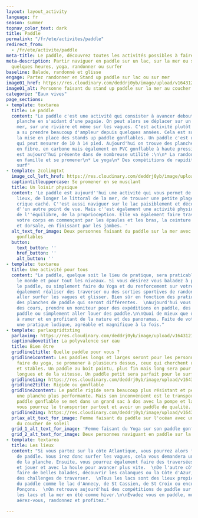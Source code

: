 ```yaml
---
layout: layout_activity
language: fr
season: summer
topnav_color_text: dark
title: Paddle
permalink: "/fr/ete/activites/paddle"
redirect_from:
  - /fr/ete/activite/paddle
meta-title: Le paddle, découvrez toutes les activités possibles à faire sur l'eau
meta-description: Partir naviguer en paddle sur un lac, sur la mer ou sur l'océan pour
  quelques heures, yoga, randonner ou surfer
baseline: Balade, randonné et glisse
engage: Partez randonner en Stand up paddle sur lac ou sur mer
image01_href: https://res.cloudinary.com/deddrj0yb/image/upload/v1643121216/website/summer/damir-spanic-yG_kRzUtajU-unsplash_bgrwuc.jpg
image01_alt: Personne faisant du stand up paddle sur la mer au coucher de soleil
categorie: "Eaux vives"
page_sections:
- template: textarea
  title: Le paddle
  content: "Le paddle c'est une activité qui consister à avancer debout sur un grande
    planche en s'aidant d'une pagaie. On peut alors se déplacer sur un lac, sur la
    mer, sur une rivière et même sur les vagues. C'est activité plutôt récente qui
    a su prendre beaucoup d'ampleur depuis quelques années. Cela est surtout dû à
    la mise en place des stands up paddle gonflables. Un paddle c'est une longue planche
    qui peut mesurer de 10 à 14 pied. Aujourd'hui on trouve des planches en époxy,
    en fibre, en carbone mais également en PVC gonflable à haute pression. Cette activité
    est aujourd'hui présente dans de nombreuse utilité :\n\n* La randonnée\n* S'amuser
    en famille et se promener\n* Le yoga\n* Des compétitions de rapidité \n* Le paddle
    surf"
- template: 2colimgtxt
  image_col_left_href: https://res.cloudinary.com/deddrj0yb/image/upload/v1643121215/website/summer/hanif-mahmad-CbMLzxrvwcg-unsplash_ugwttz.jpg
  captiontitleuppercase: Se promener en se musclant
  title: Un loisir physique
  content: 'Le paddle est aujourd''hui une activité qui vous permet de découvrir des
    lieux, de longer le littoral de la mer, de trouver une petite plage, une petite
    crique caché. C''est aussi naviguer sur le lac paisiblement et découvrir des paysages
    d''un autre point de vue. Mais c''est également une activité physique qui demande
    de l''équilibre, de la proprioception. Elle va également faire travailler tout
    votre corps en commençant par les épaules et les bras, la ceinture abdominale
    et dorsale, en finissant par les jambes. '
  alt_text_for_image: Deux personnes faisant du paddle sur la mer avec des paddles
    gonflables
  button:
    text_button: ''
    href_button: ''
    alt_button: ''
- template: textarea
  title: Une activité pour tous
  content: "Le paddle, quelque soit le lieu de pratique, sera praticable par tout
    le monde et pour tout les niveaux. Si vous désirez vous baladez à plusieurs dessus
    le paddle, ou simplement faire du Yoga et du renforcement sur votre paddle. Mais
    également réaliser des traverser ou des sorties sportives de randonnée ou encore
    aller surfer les vagues et glisser. Bien sûr en fonction des pratiques on retrouvera
    des planches de paddle qui seront différentes.  \nAujourd'hui vous pouvez réserver
    des cours, prendre un moniteur pour des expéditions en paddle, des cours de yoga
    paddle ou simplement aller louer des paddle.\n\nQuoi de mieux que d'être au soleil,
    à ramer et en profitant de la nature et des panoramas. Faite de votre entraînements
    une pratique ludique, agréable et magnifique à la fois."
- template: parlaxgridtxtimg
  parlaximg: https://res.cloudinary.com/deddrj0yb/image/upload/v1643121215/website/summer/reynzo-u5vx3Ke0_RM-unsplash_korw9x.jpg
  captionabovetitle: La polyvalence sur eau
  title: Bien être
  gridline1title: Quelle paddle pour vous ?
  gridline1content: Les paddles longs et larges seront pour les personnes souhaitant
    faire du yoga, se promener à plusieurs dessus, ceux qui cherchent un paddle faciles
    et stables. Un paddle au boit pointu, plus fin mais long sera pour des randonnées
    longues et de la vitesse. Un paddle petit sera parfait pour le surf.
  gridline1img: https://res.cloudinary.com/deddrj0yb/image/upload/v1643121216/website/summer/daniel-frank-ipombqoEXpE-unsplash_i5tdyz.jpg
  gridline2title: Rigide ou gonflable
  gridline2content: Le paddle rigide sera beaucoup plus résistant et permettra d'avoir
    une planche plus performante. Mais son inconvénient est le transport. Alors le
    paddle gonflable se met dans un grand sac à dos avec la pompe et la pagaie et
    vous pourrez le transporter partout et avoir un paddle de qualité.
  gridline2img: https://res.cloudinary.com/deddrj0yb/image/upload/v1643121215/website/summer/tower-paddle-boards-u-l-P4agRpk-unsplash_v7mozk.jpg
  prlax_alt_text_for_image: Femme faisant du paddle sur l'océan avec une vague lors
    du coucher de soleil
  grid_1_alt_text_for_image: 'Femme faisant du Yoga sur son paddle gonflable '
  grid_2_alt_text_for_image: Deux personnes naviguant en paddle sur la mer
- template: textarea
  title: Les lieux
  content: "Si vous partez sur la côte Atlantique, vous pourrez alors faire deux types
    de paddle. Vous irez donc surfer les vagues, cela vous demandera une bonne maitrise
    de la planche. Ensuite, vous pourrez également faire des traversées dans l'océan
    et jouer et avec la houle pour avancer plus vite.  \nDe l'autre côté, vous pourrez
    faire de belles balades, découvrir les calanques ou la Côte d'Azur, tout réaliser
    des challenges de traverser.  \nTous les lacs sont des lieux propices à la pratique
    du paddle comme le lac d'Annecy, de St Cassien, de St Croix ou encore de Serre
    Ponçons.  \nOn retrouve aujourd'hui des compétitions de paddle sur les rivières,
    les lacs et la mer en été comme hiver.\n\nÉvadez vous en paddle, musclez-vous,
    aérez-vous, randonnez et profitez."

---
```

